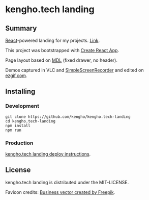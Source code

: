 # kengho.tech landing

## Summary

[React](https://facebook.github.io/react/)-powered landing for my projects. [Link](https://kengho.tech/).

This project was bootstrapped with [Create React App](https://github.com/facebookincubator/create-react-app).

Page layout based on [MDL](https://getmdl.io/components/index.html#layout-section) (fixed drawer, no header).

Demos captured in VLC and [SimpleScreenRecorder](https://github.com/MaartenBaert/ssr) and edited on [ezgif.com](https://ezgif.com/).

## Installing

### Development

```
git clone https://github.com/kengho/kengho.tech-landing
cd kengho.tech-landing
npm install
npm run
```

### Production

[kengho.tech landing deploy instructions](https://gist.github.com/kengho/6c4935f262e9e71fc01ade6b97a2ffa2).

## License

kengho.tech landing is distributed under the MIT-LICENSE.

Favicon credits: [Business vector created by Freepik](http://www.freepik.com/free-photos-vectors/business).
